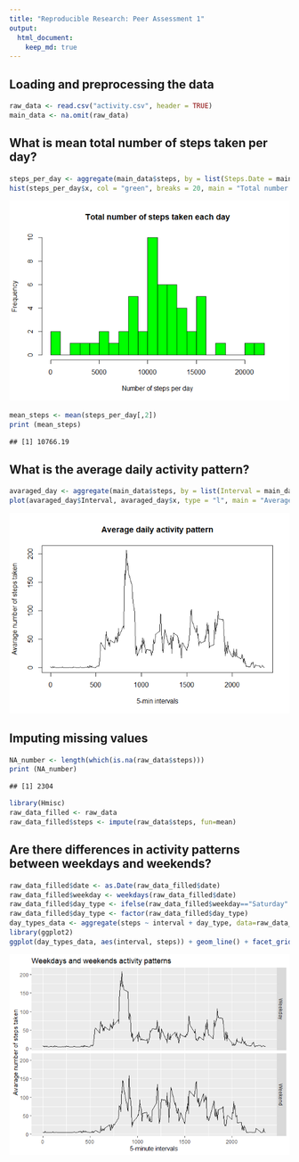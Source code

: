 ```yaml
---
title: "Reproducible Research: Peer Assessment 1"
output: 
  html_document:
    keep_md: true
---
```



## Loading and preprocessing the data



```r
raw_data <- read.csv("activity.csv", header = TRUE)
main_data <- na.omit(raw_data)
```

## What is mean total number of steps taken per day?

```r
steps_per_day <- aggregate(main_data$steps, by = list(Steps.Date = main_data$date), FUN = "sum")
hist(steps_per_day$x, col = "green", breaks = 20, main = "Total number of steps taken each day", xlab = "Number of steps per day")
```

![](PA1_template_files/figure-html/unnamed-chunk-3-1.png)<!-- -->

```r
mean_steps <- mean(steps_per_day[,2])
print (mean_steps)
```

```
## [1] 10766.19
```

## What is the average daily activity pattern?


```r
avaraged_day <- aggregate(main_data$steps, by = list(Interval = main_data$interval), FUN = "mean")
plot(avaraged_day$Interval, avaraged_day$x, type = "l", main = "Average daily activity pattern", ylab = "Avarage number of steps taken", xlab = "5-min intervals")
```

![](PA1_template_files/figure-html/unnamed-chunk-4-1.png)<!-- -->

## Imputing missing values


```r
NA_number <- length(which(is.na(raw_data$steps)))
print (NA_number)
```

```
## [1] 2304
```

```r
library(Hmisc)
raw_data_filled <- raw_data
raw_data_filled$steps <- impute(raw_data$steps, fun=mean)
```

## Are there differences in activity patterns between weekdays and weekends?



```r
raw_data_filled$date <- as.Date(raw_data_filled$date)
raw_data_filled$weekday <- weekdays(raw_data_filled$date)
raw_data_filled$day_type <- ifelse(raw_data_filled$weekday=="Saturday" |                                   raw_data_filled$weekday=="Sunday","Weekend","Weekday")
raw_data_filled$day_type <- factor(raw_data_filled$day_type)
day_types_data <- aggregate(steps ~ interval + day_type, data=raw_data_filled, mean)
library(ggplot2)
ggplot(day_types_data, aes(interval, steps)) + geom_line() + facet_grid(day_type ~ .) + xlab("5-minute intervals") + ylab("Avarage number of steps taken") + ggtitle("Weekdays and weekends activity patterns")
```

![](PA1_template_files/figure-html/unnamed-chunk-6-1.png)<!-- -->
